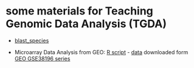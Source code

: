 some materials for Teaching Genomic Data Analysis (TGDA)
========================================================


- [blast_species](blast_species/blast_practical_species.html)


- Microarray Data Analysis from GEO: [R script](microarray/microarray_analysis.r) - [data](microarray/datos/GSE38196_series_matrix.txt) downloaded form [GEO GSE38196 series](http://www.ncbi.nlm.nih.gov/geo/query/acc.cgi?acc=GSE38196)


<!--
RID: VZ8HRCTX015
-->
